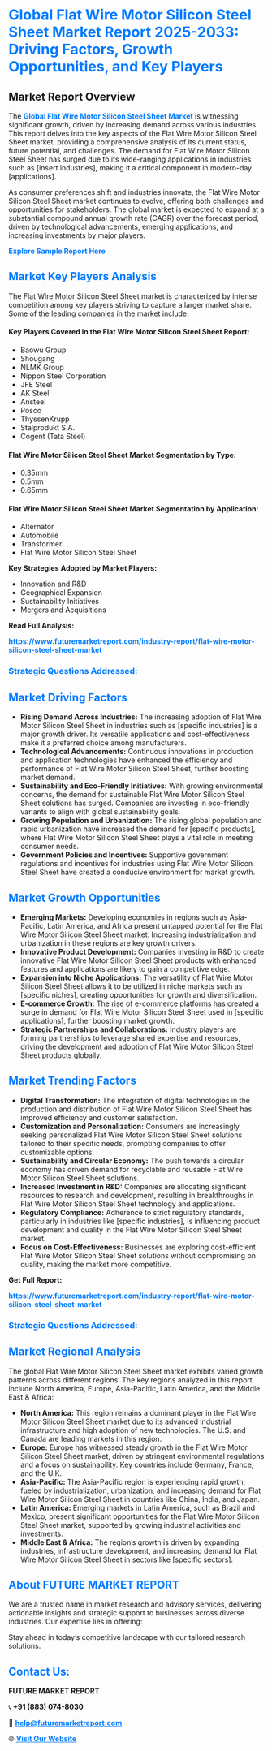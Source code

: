 <h1 style="color: #007BFF;">Global Flat Wire Motor Silicon Steel Sheet Market Report 2025-2033: Driving Factors, Growth Opportunities, and Key Players</h1>

<section id="overview">
<h2>Market Report Overview</h2>
<p>The <a href="https://www.futuremarketreport.com/industry-report/flat-wire-motor-silicon-steel-sheet-market" style="color: #007BFF; text-decoration: none;"><strong>Global Flat Wire Motor Silicon Steel Sheet Market</strong></a> is witnessing significant growth, driven by increasing demand across various industries. This report delves into the key aspects of the Flat Wire Motor Silicon Steel Sheet market, providing a comprehensive analysis of its current status, future potential, and challenges. The demand for Flat Wire Motor Silicon Steel Sheet has surged due to its wide-ranging applications in industries such as [insert industries], making it a critical component in modern-day [applications].</p>
<p>As consumer preferences shift and industries innovate, the Flat Wire Motor Silicon Steel Sheet market continues to evolve, offering both challenges and opportunities for stakeholders. The global market is expected to expand at a substantial compound annual growth rate (CAGR) over the forecast period, driven by technological advancements, emerging applications, and increasing investments by major players.</p>
</section>

<section id="overview">
<p><a href="https://www.futuremarketreport.com/request-sample/reportId=119962" style="color: #007BFF; text-decoration: none;"><strong>Explore Sample Report Here</strong></a></p>
</section>

<section id="key-players">
<h2 style="color: #007BFF;">Market Key Players Analysis</h2>
<p>The Flat Wire Motor Silicon Steel Sheet market is characterized by intense competition among key players striving to capture a larger market share. Some of the leading companies in the market include:</p>
<h4>Key Players Covered in the Flat Wire Motor Silicon Steel Sheet Report:</h4>
<ul><li>Baowu Group</li><li>Shougang</li><li>NLMK Group</li><li>Nippon Steel Corporation</li><li>JFE Steel</li><li>AK Steel</li><li>Ansteel</li><li>Posco</li><li>ThyssenKrupp</li><li>Stalprodukt S.A.</li><li>Cogent (Tata Steel)</li></ul>
<h4>Flat Wire Motor Silicon Steel Sheet Market Segmentation by Type:</h4>
<ul><li>0.35mm</li><li>0.5mm</li><li>0.65mm</li></ul>

<h4>Flat Wire Motor Silicon Steel Sheet Market Segmentation by Application:</h4>
<ul><li>Alternator</li><li>Automobile</li><li>Transformer</li><li>Flat Wire Motor Silicon Steel Sheet</li></ul>
<p><strong>Key Strategies Adopted by Market Players:</strong></p>
<ul>
<li>Innovation and R&D</li>
<li>Geographical Expansion</li>
<li>Sustainability Initiatives</li>
<li>Mergers and Acquisitions</li>
</ul>
</section>

<section>
<p><strong>Read Full Analysis: </strong></p><a href="https://www.futuremarketreport.com/industry-report/flat-wire-motor-silicon-steel-sheet-market" style="color: #007BFF; text-decoration: none;"><strong>https://www.futuremarketreport.com/industry-report/flat-wire-motor-silicon-steel-sheet-market</strong></a>
<h3 style="color: #007BFF;">Strategic Questions Addressed:</h3>
</section>

<section id="driving-factors">
<h2 style="color: #007BFF;">Market Driving Factors</h2>
<ul>
<li><strong>Rising Demand Across Industries:</strong> The increasing adoption of Flat Wire Motor Silicon Steel Sheet in industries such as [specific industries] is a major growth driver. Its versatile applications and cost-effectiveness make it a preferred choice among manufacturers.</li>
<li><strong>Technological Advancements:</strong> Continuous innovations in production and application technologies have enhanced the efficiency and performance of Flat Wire Motor Silicon Steel Sheet, further boosting market demand.</li>
<li><strong>Sustainability and Eco-Friendly Initiatives:</strong> With growing environmental concerns, the demand for sustainable Flat Wire Motor Silicon Steel Sheet solutions has surged. Companies are investing in eco-friendly variants to align with global sustainability goals.</li>
<li><strong>Growing Population and Urbanization:</strong> The rising global population and rapid urbanization have increased the demand for [specific products], where Flat Wire Motor Silicon Steel Sheet plays a vital role in meeting consumer needs.</li>
<li><strong>Government Policies and Incentives:</strong> Supportive government regulations and incentives for industries using Flat Wire Motor Silicon Steel Sheet have created a conducive environment for market growth.</li>
</ul>
</section>

<section id="growth-opportunities">
<h2 style="color: #007BFF;">Market Growth Opportunities</h2>
<ul>
<li><strong>Emerging Markets:</strong> Developing economies in regions such as Asia-Pacific, Latin America, and Africa present untapped potential for the Flat Wire Motor Silicon Steel Sheet market. Increasing industrialization and urbanization in these regions are key growth drivers.</li>
<li><strong>Innovative Product Development:</strong> Companies investing in R&D to create innovative Flat Wire Motor Silicon Steel Sheet products with enhanced features and applications are likely to gain a competitive edge.</li>
<li><strong>Expansion into Niche Applications:</strong> The versatility of Flat Wire Motor Silicon Steel Sheet allows it to be utilized in niche markets such as [specific niches], creating opportunities for growth and diversification.</li>
<li><strong>E-commerce Growth:</strong> The rise of e-commerce platforms has created a surge in demand for Flat Wire Motor Silicon Steel Sheet used in [specific applications], further boosting market growth.</li>
<li><strong>Strategic Partnerships and Collaborations:</strong> Industry players are forming partnerships to leverage shared expertise and resources, driving the development and adoption of Flat Wire Motor Silicon Steel Sheet products globally.</li>
</ul>
</section>

<section id="trending-factors">
<h2 style="color: #007BFF;">Market Trending Factors</h2>
<ul>
<li><strong>Digital Transformation:</strong> The integration of digital technologies in the production and distribution of Flat Wire Motor Silicon Steel Sheet has improved efficiency and customer satisfaction.</li>
<li><strong>Customization and Personalization:</strong> Consumers are increasingly seeking personalized Flat Wire Motor Silicon Steel Sheet solutions tailored to their specific needs, prompting companies to offer customizable options.</li>
<li><strong>Sustainability and Circular Economy:</strong> The push towards a circular economy has driven demand for recyclable and reusable Flat Wire Motor Silicon Steel Sheet solutions.</li>
<li><strong>Increased Investment in R&D:</strong> Companies are allocating significant resources to research and development, resulting in breakthroughs in Flat Wire Motor Silicon Steel Sheet technology and applications.</li>
<li><strong>Regulatory Compliance:</strong> Adherence to strict regulatory standards, particularly in industries like [specific industries], is influencing product development and quality in the Flat Wire Motor Silicon Steel Sheet market.</li>
<li><strong>Focus on Cost-Effectiveness:</strong> Businesses are exploring cost-efficient Flat Wire Motor Silicon Steel Sheet solutions without compromising on quality, making the market more competitive.</li>
</ul>
</section>

<section>
<p><strong>Get Full Report: </strong></p><a href="https://www.futuremarketreport.com/industry-report/flat-wire-motor-silicon-steel-sheet-market" style="color: #007BFF; text-decoration: none;"><strong>https://www.futuremarketreport.com/industry-report/flat-wire-motor-silicon-steel-sheet-market</strong></a>
<h3 style="color: #007BFF;">Strategic Questions Addressed:</h3>
</section>


<section id="regional-analysis">
<h2 style="color: #007BFF;">Market Regional Analysis</h2>
<p>The global Flat Wire Motor Silicon Steel Sheet market exhibits varied growth patterns across different regions. The key regions analyzed in this report include North America, Europe, Asia-Pacific, Latin America, and the Middle East & Africa:</p>
<ul>
<li><strong>North America:</strong> This region remains a dominant player in the Flat Wire Motor Silicon Steel Sheet market due to its advanced industrial infrastructure and high adoption of new technologies. The U.S. and Canada are leading markets in this region.</li>
<li><strong>Europe:</strong> Europe has witnessed steady growth in the Flat Wire Motor Silicon Steel Sheet market, driven by stringent environmental regulations and a focus on sustainability. Key countries include Germany, France, and the U.K.</li>
<li><strong>Asia-Pacific:</strong> The Asia-Pacific region is experiencing rapid growth, fueled by industrialization, urbanization, and increasing demand for Flat Wire Motor Silicon Steel Sheet in countries like China, India, and Japan.</li>
<li><strong>Latin America:</strong> Emerging markets in Latin America, such as Brazil and Mexico, present significant opportunities for the Flat Wire Motor Silicon Steel Sheet market, supported by growing industrial activities and investments.</li>
<li><strong>Middle East & Africa:</strong> The region’s growth is driven by expanding industries, infrastructure development, and increasing demand for Flat Wire Motor Silicon Steel Sheet in sectors like [specific sectors].</li>
</ul>
</section>

<footer>
<h2 style="color: #007BFF;">About FUTURE MARKET REPORT</h2>
<p>We are a trusted name in market research and advisory services, delivering actionable insights and strategic support to businesses across diverse industries. Our expertise lies in offering:</p>

<p>Stay ahead in today’s competitive landscape with our tailored research solutions.</p>

<h2 style="color: #007BFF;">Contact Us:</h2>
<p><strong>FUTURE MARKET REPORT</strong></p>
<p>📞 <strong>+91 (883) 074-8030</strong></p>
<p>📧 <strong><a href="mailto:help@futuremarketreport.com" style="color: #007BFF;">help@futuremarketreport.com</a></strong></p>
<p>🌐 <strong><a href="https://www.futuremarketreport.com/" style="color: #007BFF;">Visit Our Website</a></strong></p>
</footer>